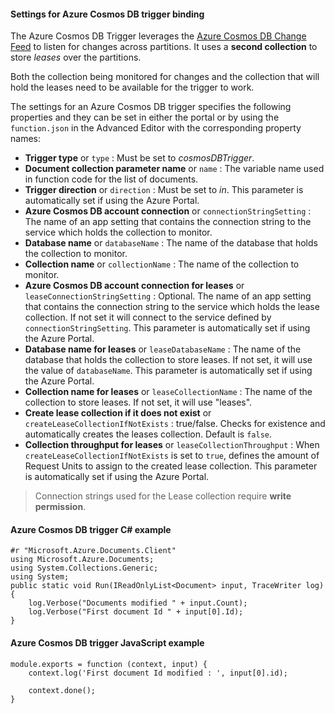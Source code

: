 #### Settings for Azure Cosmos DB trigger binding

The Azure Cosmos DB Trigger leverages the [Azure Cosmos DB Change Feed](https://docs.microsoft.com/azure/cosmos-db/change-feed) to listen for changes across partitions. It uses a **second collection** to store *leases* over the partitions.

Both the collection being monitored for changes and the collection that will hold the leases need to be available for the trigger to work.

The settings for an Azure Cosmos DB trigger specifies the following properties and they can be set in either the portal or by using the `function.json` in the Advanced Editor with the corresponding property names:

- **Trigger type** or `type` : Must be set to *cosmosDBTrigger*.
- **Document collection parameter name** or `name` : The variable name used in function code for the list of documents. 
- **Trigger direction** or `direction` : Must be set to *in*. This parameter is automatically set if using the Azure Portal.
- **Azure Cosmos DB account connection** or `connectionStringSetting` : The name of an app setting that contains the connection string to the service which holds the collection to monitor.
- **Database name** or `databaseName` : The name of the database that holds the collection to monitor.
- **Collection name** or `collectionName` : The name of the collection to monitor.
- **Azure Cosmos DB account connection for leases** or `leaseConnectionStringSetting` : Optional. The name of an app setting that contains the connection string to the service which holds the lease collection. If not set it will connect to the service defined by `connectionStringSetting`. This parameter is automatically set if using the Azure Portal.
- **Database name for leases** or `leaseDatabaseName` : The name of the database that holds the collection to store leases. If not set, it will use the value of `databaseName`. This parameter is automatically set if using the Azure Portal.
- **Collection name for leases** or `leaseCollectionName` : The name of the collection to store leases. If not set, it will use "leases".
- **Create lease collection if it does not exist** or `createLeaseCollectionIfNotExists` : true/false. Checks for existence and automatically creates the leases collection. Default is `false`.
- **Collection throughput for leases** or `leaseCollectionThroughput` : When `createLeaseCollectionIfNotExists` is set to `true`, defines the amount of Request Units to assign to the created lease collection. This parameter is automatically set if using the Azure Portal.

> Connection strings used for the Lease collection require **write permission**.

#### Azure Cosmos DB trigger C# example
 
	#r "Microsoft.Azure.Documents.Client"
	using Microsoft.Azure.Documents;
	using System.Collections.Generic;
	using System;
	public static void Run(IReadOnlyList<Document> input, TraceWriter log)
	{
		log.Verbose("Documents modified " + input.Count);
		log.Verbose("First document Id " + input[0].Id);
	}

#### Azure Cosmos DB trigger JavaScript example

	module.exports = function (context, input) {
		context.log('First document Id modified : ', input[0].id);

		context.done();
	}
